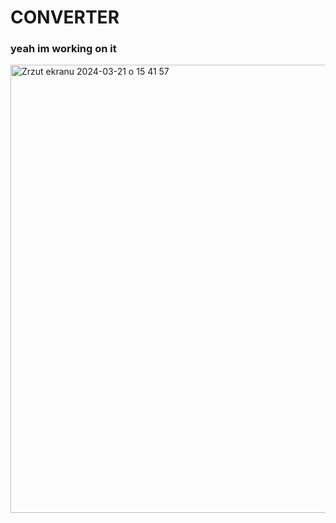 # CONVERTER
### yeah im working on it 
<img width="717" alt="Zrzut ekranu 2024-03-21 o 15 41 57" src="https://github.com/berrryone/converter-PDF-to-PDF-X1a/assets/151057392/812a5d6d-c130-4ac0-bd8d-cb24ecdbbe12">
